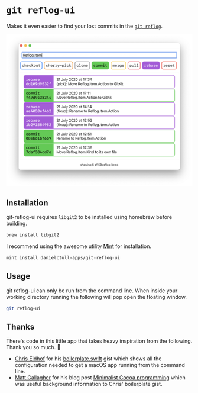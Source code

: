 # `git reflog-ui`

Makes it even easier to find your lost commits in the [`git reflog`](https://git-scm.com/docs/git-reflog).

![ReflogUI](Images/ReflogUI.png)

## Installation

git-reflog-ui requires `libgit2` to be installed using homebrew before building.

```sh
brew install libgit2
```

I recommend using the awesome utility [Mint](https://github.com/yonaskolb/Mint) for installation.

```sh
mint install danielctull-apps/git-reflog-ui
```

## Usage

git reflog-ui can only be run from the command line. When inside your working directory running the following will pop open the floating window.

```sh
git reflog-ui
```

## Thanks

There's code in this little app that takes heavy inspiration from the following. Thank you so much. 🧡

* [Chris Eidhof](https://github.com/chriseidhof) for his [boilerplate.swift](https://gist.github.com/chriseidhof/26768f0b63fa3cdf8b46821e099df5ff) gist which shows all the configuration needed to get a macOS app running from the command line.
* [Matt Gallagher](https://twitter.com/cocoawithlove) for his blog post [Minimalist Cocoa programming](https://www.cocoawithlove.com/2010/09/minimalist-cocoa-programming.html) which was useful background information to Chris' boilerplate gist.

